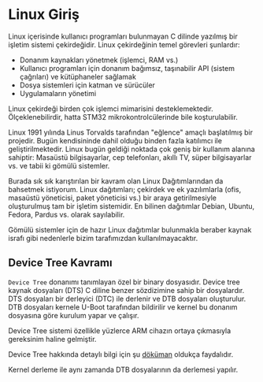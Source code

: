 # Linux Giriş

Linux içerisinde kullanıcı programları bulunmayan C dilinde yazılmış bir işletim sistemi çekirdeğidir. Linux çekirdeğinin temel görevleri şunlardır: 

* Donanım kaynakları yönetmek (işlemci, RAM vs.)
* Kullanıcı programları için donanım bağımsız, taşınabilir API (sistem çağrıları) ve kütüphaneler sağlamak
* Dosya sistemleri için katman ve sürücüler
* Uygulamaların yönetimi

Linux çekirdeği birden çok işlemci mimarisini desteklemektedir. Ölçeklenebilirdir, hatta STM32 mikrokontrolcülerinde bile koşturulabilir.

Linux 1991 yılında Linus Torvalds tarafından "eğlence" amaçlı başlatılmış bir projedir. Bugün kendisininde dahil olduğu binden fazla katılımcı ile geliştirilmektedir. Linux bugün geldiği noktada çok geniş bir kullanım alanına sahiptir: Masaüstü bilgisayarlar, cep telefonları, akıllı TV, süper bilgisayarlar vs. ve tabii ki gömülü sistemler. 

Burada sık sık karıştırılan bir kavram olan Linux Dağıtımlarından da bahsetmek istiyorum. Linux dağıtımları; çekirdek ve ek yazılımlarla (ofis, masaüstü yöneticisi, paket yöneticisi vs.) bir araya getirilmesiyle oluşturulmuş tam bir işletim sistemidir. En bilinen dağıtımlar Debian, Ubuntu, Fedora, Pardus vs. olarak sayılabilir. 

Gömülü sistemler için de hazır Linux dağıtımlar bulunmakla beraber kaynak israfı gibi nedenlerle bizim tarafımızdan kullanılmayacaktır.

## Device Tree Kavramı

`Device Tree` donanımı tanımlayan özel bir binary dosyasıdır. Device tree kaynak dosyaları (DTS) C diline benzer sözdizimine sahip bir dosyalardır. DTS dosyaları bir derleyici (DTC) ile derlenir ve DTB dosyaları oluşturulur. DTB dosyaları kernele U-Boot tarafından bildirilir ve kernel bu donanım dosyasına göre kurulum yapar ve çalışır.

Device Tree sistemi özellikle yüzlerce ARM cihazın ortaya çıkmasıyla gereksinim haline gelmiştir.

Device Tree hakkında detaylı bilgi için şu [döküman](https://elinux.org/images/f/f9/Petazzoni-device-tree-dummies_0.pdf) oldukça faydalıdır.

Kernel derleme ile aynı zamanda DTB dosyalarının da derlemesi yapılır. 
